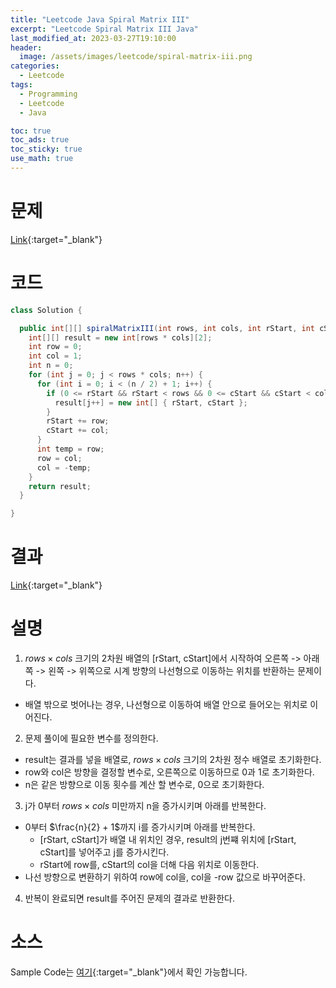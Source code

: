 ```yaml
---
title: "Leetcode Java Spiral Matrix III"
excerpt: "Leetcode Spiral Matrix III Java"
last_modified_at: 2023-03-27T19:10:00
header:
  image: /assets/images/leetcode/spiral-matrix-iii.png
categories:
  - Leetcode
tags:
  - Programming
  - Leetcode
  - Java

toc: true
toc_ads: true
toc_sticky: true
use_math: true
---
```

# 문제
[Link](https://leetcode.com/problems/spiral-matrix-iii){:target="_blank"}

# 코드
```java
class Solution {

  public int[][] spiralMatrixIII(int rows, int cols, int rStart, int cStart) {
    int[][] result = new int[rows * cols][2];
    int row = 0;
    int col = 1;
    int n = 0;
    for (int j = 0; j < rows * cols; n++) {
      for (int i = 0; i < (n / 2) + 1; i++) {
        if (0 <= rStart && rStart < rows && 0 <= cStart && cStart < cols) {
          result[j++] = new int[] { rStart, cStart };
        }
        rStart += row;
        cStart += col;
      }
      int temp = row;
      row = col;
      col = -temp;
    }
    return result;
  }

}
```

# 결과
[Link](https://leetcode.com/problems/spiral-matrix-iii/submissions/922926207/){:target="_blank"}

# 설명
1. $rows \times cols$ 크기의 2차원 배열의 [rStart, cStart]에서 시작하여 오른쪽 -> 아래쪽 -> 왼쪽 -> 위쪽으로 시계 방향의 나선형으로 이동하는 위치를 반환하는 문제이다.
- 배열 밖으로 벗어나는 경우, 나선형으로 이동하여 배열 안으로 들어오는 위치로 이어진다.

2. 문제 풀이에 필요한 변수를 정의한다.
- result는 결과를 넣을 배열로, $rows \times cols$ 크기의 2차원 정수 배열로 초기화한다.
- row와 col은 방향을 결정할 변수로, 오른쪽으로 이동하므로 0과 1로 초기화한다.
- n은 같은 방향으로 이동 횟수를 계산 할 변수로, 0으로 초기화한다.

3. j가 0부터 $rows \times cols$ 미만까지 n을 증가시키며 아래를 반복한다.
- 0부터 $\frac{n}{2} + 1$까지 i를 증가시키며 아래를 반복한다.
  - [rStart, cStart]가 배열 내 위치인 경우, result의 j번쨰 위치에 [rStart, cStart]를 넣어주고 j를 증가시킨다.
  - rStart에 row를, cStart의 col을 더해 다음 위치로 이동한다.
- 나선 방향으로 변환하기 위하여 row에 col을, col을 -row 값으로 바꾸어준다.

4. 반복이 완료되면 result를 주어진 문제의 결과로 반환한다.

# 소스
Sample Code는 [여기](https://github.com/GracefulSoul/leetcode/blob/master/src/main/java/gracefulsoul/problems/SpiralMatrixIII.java){:target="_blank"}에서 확인 가능합니다.